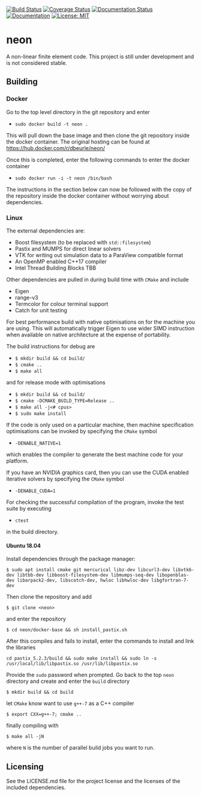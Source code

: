 [![Build Status](https://travis-ci.org/dbeurle/neon.svg?branch=master)](https://travis-ci.org/dbeurle/neon)
[![Coverage Status](https://coveralls.io/repos/github/dbeurle/neon/badge.svg?branch=master)](https://coveralls.io/github/dbeurle/neon?branch=master)
[![Documentation Status](https://readthedocs.org/projects/neon-user/badge/?version=latest)](http://neon-user.readthedocs.io/en/latest/?badge=latest)
[![Documentation](https://codedocs.xyz/dbeurle/neon.svg)](https://codedocs.xyz/dbeurle/neon/)
[![License: MIT](https://img.shields.io/badge/License-MIT-yellow.svg)](https://opensource.org/licenses/MIT)

# neon
A non-linear finite element code.  This project is still under development and is not considered stable.

## Building

### Docker

Go to the top level directory in the git repository and enter

- `sudo docker build -t neon .`

This will pull down the base image and then clone the git repository inside the docker container.  The original hosting can be found at https://hub.docker.com/r/dbeurle/neon/

Once this is completed, enter the following commands to enter the docker container

- `sudo docker run -i -t neon /bin/bash`

The instructions in the section below can now be followed with the copy of the repository inside the docker container without worrying about dependencies.

### Linux

The external dependencies are:
 - Boost filesystem (to be replaced with `std::filesystem`)
 - Pastix and MUMPS for direct linear solvers
 - VTK for writing out simulation data to a ParaView compatible format
 - An OpenMP enabled C++17 compiler
 - Intel Thread Building Blocks TBB

Other dependencies are pulled in during build time with `CMake` and include

 - Eigen
 - range-v3
 - Termcolor for colour terminal support
 - Catch for unit testing

For best performance build with native optimisations on for the machine you are using.  This will automatically trigger Eigen to use wider SIMD instruction when available on native architecture at the expense of portability.

The build instructions for debug are
- `$ mkdir build && cd build/`
- `$ cmake ..`
- `$ make all`

and for release mode with optimisations

- `$ mkdir build && cd build/`
- `$ cmake -DCMAKE_BUILD_TYPE=Release ..`
- `$ make all -j<# cpus>`
- `$ sudo make install`

If the code is only used on a particular machine, then machine specification optimisations can be invoked by specifying the `CMake` symbol
- `-DENABLE_NATIVE=1`

which enables the compiler to generate the best machine code for your platform.

If you have an NVIDIA graphics card, then you can use the CUDA enabled iterative solvers by specifying the `CMake` symbol

- `-DENABLE_CUDA=1`

For checking the successful compilation of the program, invoke the test suite by executing

- `ctest`

in the build directory.

#### Ubuntu 18.04

Install dependencies through the package manager:

`$ sudo apt install cmake git mercurical libz-dev libcurl3-dev libvtk6-dev libtbb-dev libboost-filesystem-dev libmumps-seq-dev libopenblas-dev libarpack2-dev, libscotch-dev, hwloc libhwloc-dev libgfortran-7-dev`

Then clone the repository and add

`$ git clone <neon>`

and enter the repository

`$ cd neon/docker-base && sh install_pastix.sh`

After this compiles and fails to install, enter the commands to install and link the libraries

`cd pastix_5.2.3/build && sudo make install && sudo ln -s /usr/local/lib/libpastix.so /usr/lib/libpastix.so`

Provide the `sudo` password when prompted.  Go back to the top `neon` directory and create and enter the `build` directory

`$ mkdir build && cd build`

let `CMake` know want to use `g++-7` as a C++ compiler

`$ export CXX=g++-7; cmake ..`

finally compiling with

`$ make all -jN`

where `N` is the number of parallel build jobs you want to run.

## Licensing

See the LICENSE.md file for the project license and the licenses of the included dependencies.
